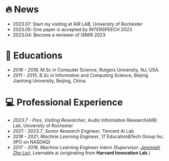# 🔥 News
- 2023.07: Start my visiting at AIR LAB, University of Rochester
- 2023.05: One paper is accepted by INTERSPEECH 2023
- 2023.04: Become a reviewer of ISMIR 2023 

# 📖 Educations
- *2016 - 2018*, M.Sc in Computer Science, Rutgers University, NJ, USA.
- *2011 - 2015*, B.Sc in Information and Computing Science, Beijing Jiaotong University, Beijing, China.

# 💻 Professional Experience
- *2023.7 - Pres*, *Visiting Researcher*, Audio Information Research(AIR) Lab, University of Rochester
- *2021 - 2023.7*, *Senior Research Engineer*, Tencent AI Lab
- *2018 - 2021*, *Machine Learning Engineer*, 17 Education&Tech Group Inc. (IPO on NASDAQ)
- *2017 - 2018*, *Machine Learning Engineer Intern (Supervisor: [Jeremiah Zhe Liu](https://scholar.google.com/citations?user=9jrmcG4AAAAJ&hl=en/))*, Learnable.ai (originating from **Harvard Innovation Lab**.)


